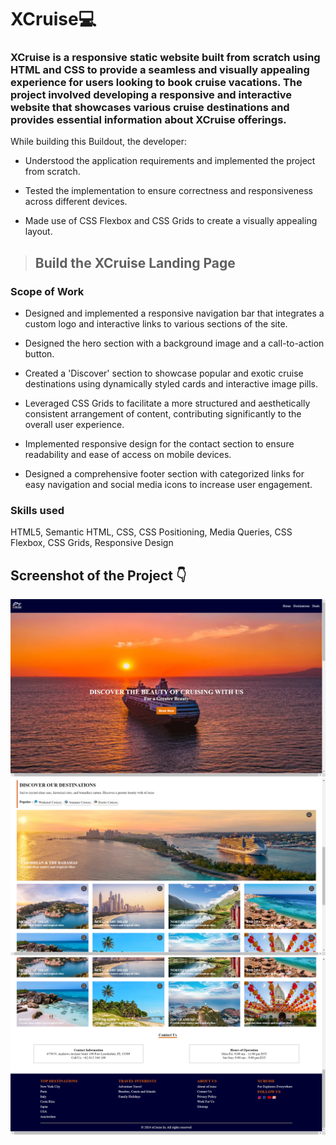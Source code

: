 # XCruise💻

### XCruise is a responsive static website built from scratch using HTML and CSS to provide a seamless and visually appealing experience for users looking to book cruise vacations. The project involved developing a responsive and interactive website that showcases various cruise destinations and provides essential information about XCruise offerings.

While building this Buildout, the developer:

   - Understood the application requirements and implemented the project from scratch.

   - Tested the implementation to ensure correctness and responsiveness across different devices.

   - Made use of CSS Flexbox and CSS Grids to create a visually appealing layout.

 >## Build the XCruise Landing Page

 ### Scope of Work

- Designed and implemented a responsive navigation bar that integrates a custom logo and interactive links to various sections of the site.

- Designed the hero section with a background image and a call-to-action button.

- Created a 'Discover' section to showcase popular and exotic cruise destinations using dynamically styled cards and interactive image pills. 

- Leveraged CSS Grids to facilitate a more structured and aesthetically consistent arrangement of content, contributing significantly to the overall user experience.

- Implemented responsive design for the contact section to ensure readability and ease of access on mobile devices.

- Designed a comprehensive footer section with categorized links for easy navigation and social media icons to increase user engagement.

### Skills used
HTML5, Semantic HTML, CSS, CSS Positioning, Media Queries, CSS Flexbox, CSS Grids, Responsive Design

## Screenshot of the Project 👇
![](/Images/1.png)
![](/Images/2.png)
![](/Images/3.png)



